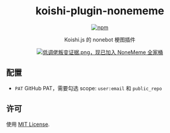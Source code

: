 <!-- markdownlint-disable MD033 MD041 -->
<div align="center">

# koishi-plugin-nonememe

[![npm](https://img.shields.io/npm/v/koishi-plugin-nonememe?style=flat-square)](https://www.npmjs.com/package/koishi-plugin-nonememe)

Koishi.js 的 nonebot 梗图插件

<!-- <table>
  <tr>
    <td>
    </td>
  </tr>
  <tr>
    <td>
      <a href="https://jq.qq.com/?_wv=1027&k=EEOBHiZq">
        <img src="https://s2.loli.net/2023/02/25/E19Hq2kLf8yvK6U.png" alt="给koishi人一点小小的内鬼震撼"/>
      </a>
    </td>
  </tr>
</table> -->

<a href="https://github.com/yanyongyu">
  <img src="https://raw.githubusercontent.com/NoneMeme/NoneMeme/main/meme/%E5%8F%9B%E5%8F%98.png" alt="低调佬叛变证据.png，现已加入 NoneMeme 全家桶" />
</a>

</div>

## 配置

- `PAT` GitHub PAT，需要勾选 scope: `user:email` 和 `public_repo`

## 许可

使用 [MIT License](./LICENSE).
